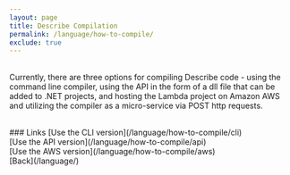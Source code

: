 ```yaml
---
layout: page
title: Describe Compilation
permalink: /language/how-to-compile/
exclude: true
---
```

<br>Currently, there are three options for compiling Describe code - using the command line compiler, using the API in the form of a dll file that can be added to .NET projects, and hosting the Lambda project on Amazon AWS and utilizing the compiler as a micro-service via POST http requests.

<br>
### Links
[Use the CLI version](/language/how-to-compile/cli)<br>
[Use the API version](/language/how-to-compile/api)<br>
[Use the AWS version](/language/how-to-compile/aws)<br>
[Back](/language/)